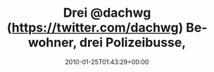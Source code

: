 ---
retweeted: false
source: <a href="http://twitter.com" rel="nofollow">Twitter Web Client</a>
entities:
  hashtags: []
  symbols: []
  user_mentions:
  - name: Die Z99
    screen_name: dachwg
    indices:
    - '5'
    - '12'
    id_str: '91882733'
    id: '91882733'
  urls: []
display_text_range:
- '0'
- '130'
favorite_count: '0'
id_str: '8172594840'
truncated: false
retweet_count: '0'
id: '8172594840'
created_at: Mon Jan 25 01:43:29 +0000 2010
favorited: false
full_text: Drei [@dachwg](https://twitter.com/dachwg) Bewohner, drei Polizeibusse,
  ein Märchenbuch und drei warme Kakao. Eine Sonntagnacht ganz nach meinem Geschmack...
  :)
lang: de
tags:
- pesos/twitter
date: '2010-01-25T01:43:29+00:00'
src: https://twitter.com/bascht/status/8172594840
original_url: https://twitter.com/bascht/status/8172594840
type: twitter_tweet
text: Drei [@dachwg](https://twitter.com/dachwg) Bewohner, drei Polizeibusse, ein
  Märchenbuch und drei warme Kakao. Eine Sonntagnacht ganz nach meinem Geschmack...
  :)
title: 'Drei @dachwg (https://twitter.com/dachwg) Bewohner, drei Polizeibusse, '

---
